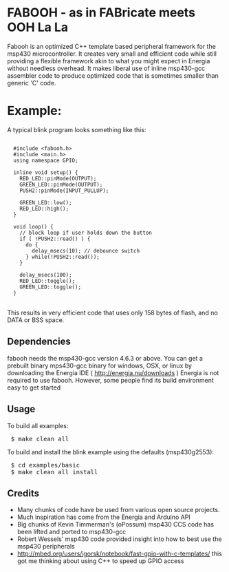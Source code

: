 FABOOH - as in FABricate meets OOH La La
========================================
Fabooh is an optimized C++ template based peripheral framework for the
msp430 microcontroller.  It creates very small and efficient code while
still providing a flexible framework akin to what you might expect in
Energia without needless overhead.  It makes liberal use of inline
msp430-gcc assembler code to produce optimized code that is sometimes
smaller than generic 'C' code.

Example:
========
A typical blink program looks something like this:

<pre>
<code>
  #include &lt;fabooh.h>
  #include &lt;main.h>
  using namespace GPIO;
  
  inline void setup() {
    RED_LED::pinMode(OUTPUT);
    GREEN_LED::pinMode(OUTPUT);
    PUSH2::pinMode(INPUT_PULLUP);
    
    GREEN_LED::low();
    RED_LED::high();
  }
  
  void loop() {
    // block loop if user holds down the button
    if ( !PUSH2::read() ) {
      do {
        delay_msecs(10); // debounce switch
      } while(!PUSH2::read());
    }
    
    delay_msecs(100);
    RED_LED::toggle();
    GREEN_LED::toggle();
  }
</code>
</pre>

This results in very efficient code that uses only 158 bytes of flash, and no DATA or BSS space.

Dependencies
------------

fabooh needs the msp430-gcc version 4.6.3 or above. You can get a prebuilt binary mps430-gcc
binary for windows, OSX, or linux by downloading the Energia IDE ( http://energia.nu/downloads )
Energia is not required to use fabooh. However, some people find its build environment easy to
get started

Usage
-----

To build all examples:
<pre>
 $ make clean all 
</pre>

To build and install the blink example using the defaults (msp430g2553):
<pre>
 $ cd examples/basic 
 $ make clean all install
</pre>

Credits
-------

* Many chunks of code have be used from various open source projects.
* Much inspiration has come from the Energia and Arduino API
* Big chunks of Kevin Timmerman's (oPossum) msp430 CCS code has been lifted and ported to msp430-gcc
* Robert Wessels' msp430 code provided insight into how to best use the msp430 peripherals
* http://mbed.org/users/igorsk/notebook/fast-gpio-with-c-templates/ this got me thinking about using C++ to speed up GPIO access
